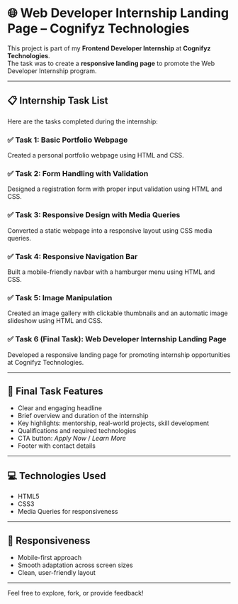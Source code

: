 # 🌐 Web Developer Internship Landing Page – Cognifyz Technologies

This project is part of my **Frontend Developer Internship** at **Cognifyz Technologies**.  
The task was to create a **responsive landing page** to promote the Web Developer Internship program.

---

## 📋 Internship Task List

Here are the tasks completed during the internship:

### ✅ Task 1: Basic Portfolio Webpage  
Created a personal portfolio webpage using HTML and CSS.

### ✅ Task 2: Form Handling with Validation  
Designed a registration form with proper input validation using HTML and CSS.

### ✅ Task 3: Responsive Design with Media Queries  
Converted a static webpage into a responsive layout using CSS media queries.

### ✅ Task 4: Responsive Navigation Bar  
Built a mobile-friendly navbar with a hamburger menu using HTML and CSS.

### ✅ Task 5: Image Manipulation  
Created an image gallery with clickable thumbnails and an automatic image slideshow using HTML and CSS.

### ✅ Task 6 (Final Task): Web Developer Internship Landing Page  
Developed a responsive landing page for promoting internship opportunities at Cognifyz Technologies.

---

## 📌 Final Task Features

- Clear and engaging headline  
- Brief overview and duration of the internship  
- Key highlights: mentorship, real-world projects, skill development  
- Qualifications and required technologies  
- CTA button: *Apply Now* / *Learn More*  
- Footer with contact details

---

## 💻 Technologies Used

- HTML5  
- CSS3  
- Media Queries for responsiveness

---

## 📱 Responsiveness

- Mobile-first approach  
- Smooth adaptation across screen sizes  
- Clean, user-friendly layout

---


Feel free to explore, fork, or provide feedback!
